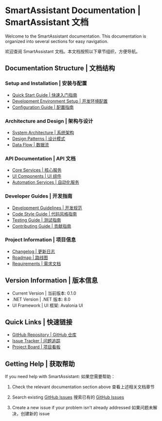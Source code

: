 # SmartAssistant Documentation | SmartAssistant 文档

Welcome to the SmartAssistant documentation. This documentation is organized into several sections for easy navigation.

欢迎查阅 SmartAssistant 文档。本文档按照以下章节组织，方便导航。

## Documentation Structure | 文档结构

### Setup and Installation | 安装与配置
- [Quick Start Guide | 快速入门指南](/docs/setup/quickstart.md)
- [Development Environment Setup | 开发环境配置](/docs/setup/dev-environment.md)
- [Configuration Guide | 配置指南](/docs/setup/configuration.md)

### Architecture and Design | 架构与设计
- [System Architecture | 系统架构](/docs/architecture/system-architecture.md)
- [Design Patterns | 设计模式](/docs/architecture/design-patterns.md)
- [Data Flow | 数据流](/docs/architecture/data-flow.md)

### API Documentation | API 文档
- [Core Services | 核心服务](/docs/api/core-services.md)
- [UI Components | UI 组件](/docs/api/ui-components.md)
- [Automation Services | 自动化服务](/docs/api/automation-services.md)

### Developer Guides | 开发指南
- [Development Guidelines | 开发规范](/docs/guides/development-guidelines.md)
- [Code Style Guide | 代码风格指南](/docs/guides/code-style.md)
- [Testing Guide | 测试指南](/docs/guides/testing.md)
- [Contributing Guide | 贡献指南](/docs/guides/contributing.md)

### Project Information | 项目信息
- [Changelog | 更新日志](/docs/CHANGELOG.md)
- [Roadmap | 路线图](/docs/ROADMAP.md)
- [Requirements | 需求文档](/docs/REQUIREMENTS.md)

## Version Information | 版本信息

- Current Version | 当前版本: 0.1.0
- .NET Version | .NET 版本: 8.0
- UI Framework | UI 框架: Avalonia UI

## Quick Links | 快速链接

- [GitHub Repository | GitHub 仓库](https://github.com/SGHD666/SmartAssistant)
- [Issue Tracker | 问题追踪](https://github.com/SGHD666/SmartAssistant/issues)
- [Project Board | 项目看板](https://github.com/SGHD666/SmartAssistant/projects)

## Getting Help | 获取帮助

If you need help with SmartAssistant:
如果您需要帮助：

1. Check the relevant documentation section above
   查看上述相关文档章节

2. Search existing [GitHub Issues](https://github.com/SGHD666/SmartAssistant/issues)
   搜索已有的 [GitHub Issues](https://github.com/SGHD666/SmartAssistant/issues)

3. Create a new issue if your problem isn't already addressed
   如果问题未解决，创建新的 issue
